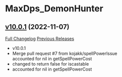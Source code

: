 # MaxDps_DemonHunter

## [v10.0.1](https://github.com/kaminaris/MaxDps-DemonHunter/tree/v10.0.1) (2022-11-07)
[Full Changelog](https://github.com/kaminaris/MaxDps-DemonHunter/compare/v10.0.0...v10.0.1) [Previous Releases](https://github.com/kaminaris/MaxDps-DemonHunter/releases)

- v10.0.1  
- Merge pull request #7 from kojakk/spellPowerIssue  
    accounted for nil in getSpellPowerCost  
- changed to return false for iscastable  
- accounted for nil in getSpellPowerCost  
